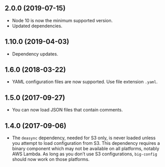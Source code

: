 ## 2.0.0 (2019-07-15)

- Node 10 is now the minimum supported version.
- Updated dependencies.

## 1.10.0 (2019-04-03)

- Dependency updates.

## 1.6.0 (2018-03-22)

- YAML configuration files are now supported. Use file extension `.yaml`.

## 1.5.0 (2017-09-27)

- You can now load JSON files that contain comments.

## 1.4.0 (2017-09-06)

- The `deasync` dependency, needed for S3 only, is never loaded unless you attempt to load configuration from S3. This dependency requires a binary component which may not be available on all platforms, notably AWS Lambda. As long as you don’t use S3 configurations, `big-config` should now work on those platforms.

